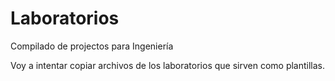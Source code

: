 # Laboratorios
Compilado de projectos para Ingeniería

Voy a intentar copiar archivos de los laboratorios que sirven como plantillas.

